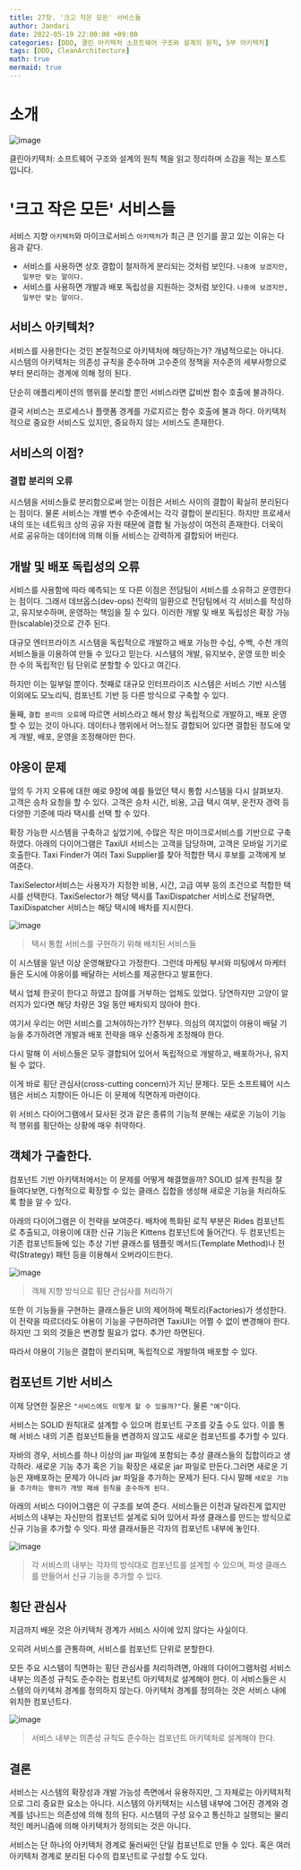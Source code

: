```yaml
---
title: 27장. '크고 작은 모든' 서비스들
author: Jandari
date: 2022-05-19 22:00:00 +09:00
categories: [DDD, 클린 아키텍처 소프트웨어 구조와 설계의 원칙, 5부 아키텍처]
tags: [DDD, CleanArchitecture]
math: true
mermaid: true
---
```


# 소개

![image](/assets/img/post/2022-05-19-PPPCleanArchitecture_ch27/1.jpg)

클린아키텍처: 소프트웨어 구조와 설계의 원칙 책을 읽고 정리하며 소감을 적는 포스트입니다.

# '크고 작은 모든' 서비스들

서비스 지향 `아키텍처`와 마이크로서비스 `아키텍처`가 최근 큰 인기를 끌고 있는 이유는 다음과 같다.

* 서비스를 사용하면 상호 결합이 철저하게 분리되는 것처럼 보인다. `나중에 보겠지만, 일부만 맞는 말이다.`
* 서비스를 사용하면 개발과 배포 독립성을 지원하는 것처럼 보인다. `나중에 보겠지만, 일부만 맞는 말이다.`

## 서비스 아키텍처?

서비스를 사용한다는 것인 본질적으로 아키텍처에 해당하는가? 개념적으로는 아니다. 시스템의 아키텍처는 의존성 규칙을 준수하며 고수준의 정책을 저수준의 세부사항으로부터 분리하는 경계에 의해 정의 된다.

단순히 애플리케이션의 행위를 분리할 뿐인 서비스라면 값비싼 함수 호출에 불과하다.

결국 서비스는 프로세스나 플랫폼 경계를 가로지르는 함수 호출에 불과 하다. 아키텍처적으로 중요한 서비스도 있지만, 중요하지 않는 서비스도 존재한다.

## 서비스의 이점?

### 결합 분리의 오류

시스템을 서비스들로 분리함으로써 얻는 이점은 서비스 사이의 결합이 확실히 분리된다는 점이다. 물론 서비스는 개별 변수 수준에서는 각각 결합이 분리된다. 하지만 프로세서 내의 또는 네트워크 상의 공유 자원 때문에 결합 될 가능성이 여전히 존재한다. 더욱이 서로 공유하는 데이터에 의해 이들 서비스는 강력하게 결합되어 버린다.

## 개발 및 배포 독립성의 오류

서비스를 사용함에 따라 예측되는 또 다른 이점은 전담팀이 서비스를 소유하고 운영한다는 점이다. 그래서 데브옵스(dev-ops) 전략의 일환으로 전담팀에서 각 서비스를 작성하고, 유지보수하며, 운영하는 책임을 질 수 있다. 이러한 개발 및 배포 독립성은 확장 가능한(scalable)것으로 간주 된다.

대규모 엔터프라이즈 시스템을 독립적으로 개발하고 배포 가능한 수십, 수백, 수천 개의 서비스들을 이용하여 만들 수 있다고 믿는다. 시스템의 개발, 유지보수, 운영 또한 비슷한 수의 독립적인 팀 단위로 분할할 수 있다고 여긴다.

하지만 이는 일부일 뿐이다. 첫째로 대규모 인터프라이즈 시스템은 서비스 기반 시스템 이외에도 모노리틱, 컴포넌트 기반 등 다른 방식으로 구축할 수 있다.

둘째, `결합 분리의 오류`에 따르면 서비스라고 해서 항상 독립적으로 개발하고, 배포 운영 할 수 있는 것이 아니다. 데이터나 행위에서 어느정도 결합되어 있다면 결합된 정도에 맞게 개발, 배포, 운영을 조정해야만 한다.

## 야옹이 문제

앞의 두 가지 오류에 대한 예로 9장에 예를 들었던 택시 통합 시스템을 다시 살펴보자. 고객은 승차 요청을 할 수 있다. 고객은 승차 시간, 비용, 고급 택시 여부, 운전자 경력 등 다양한 기준에 따라 택시를 선택 할 수 있다.

확장 가능한 시스템을 구축하고 싶었기에, 수많은 작은 마이크로서비스를 기반으로 구축하였다. 아래의 다이어그램은 TaxiUI 서비스는 고객을 담당하며, 고객은 모바일 기기로 호출한다. Taxi Finder가 여러 Taxi Supplier를 찾아 적합한 택시 후보를 고객에게 보여준다.

TaxiSelector서비스는 사용자가 지정한 비용, 시간, 고급 여부 등의 조건으로 적합한 택시를 선택한다. TaxiSelector가 해당 택시를 TaxiDispatcher 서비스로 전달하면, TaxiDispatcher 서비스는 해당 택시에 배차를 지시한다.

![image](/assets/img/post/2022-05-19-PPPCleanArchitecture_ch27/2.jpg)
> 택시 통합 서비스를 구현하기 위해 배치된 서비스들

이 시스템을 일년 이상 운영해왔다고 가정한다. 그런데 마케팅 부서와 미팅에서 마케터들은 도시에 야옹이를 배달하는 서비스를 제공한다고 발표한다.

택시 업체 한곳이 한다고 하였고 참여를 거부하는 업체도 있었다. 당연하지만 고양이 알러지가 있다면 해당 차량은 3일 동안 배차되지 않아야 한다.

여기서 우리는 어떤 서비스를 고쳐야하는가?? 전부다. 의심의 여지없이 야용이 배달 기능을 추가하려면 개발과 배포 전략을 매우 신중하게 조정해야 한다.

다시 말해 이 서비스들은 모두 결합되어 있어서 독립적으로 개발하고, 배포하거나, 유지될 수 없다.

이게 바로 횡단 관심사(cross-cutting concern)가 지닌 문제다. 모든 소프트웨어 시스템은 서비스 지향이든 아니든 이 문제에 직면하게 마련이다.

위 서비스 다이어그램에서 묘사된 것과 같은 종류의 기능적 분해는 새로운 기능이 기능적 행위를 횡단하는 상황에 매우 취약하다.

## 객체가 구출한다.

컴포넌트 기반 아키텍처에서는 이 문제를 어떻게 해결했을까? SOLID 설계 원칙을 잘 들여다보면, 다형적으로 확장할 수 있는 클래스 집합을 생성해 새로운 기능을 처리하도록 함을 알 수 있다.

아래의 다이어그램은 이 전략을 보여준다. 배차에 특화된 로직 부분은 Rides 컴포넌트로 추출되고, 야용이에 대한 신규 기능은 Kittens 컴포넌트에 들어간다. 두 컴포넌트는 기존 컴포넌트들에 있는 추상 기반 클래스를 템플릿 메서드(Template Method)나 전략(Strategy) 패턴 등을 이용해서 오버라이드한다.

![image](/assets/img/post/2022-05-19-PPPCleanArchitecture_ch27/3.jpg)
> 객체 지향 방식으로 횡단 관심사를 처리하기

또한 이 기능들을 구현하는 클래스들은 UI의 제어하에 팩토리(Factories)가 생성한다. 이 전략을 따르더라도 야용이 기능을 구현하려면 TaxiUI는 어쩔 수 없이 변경해야 한다. 하지만 그 외의 것들은 변경할 필요가 없다. 추가만 하면된다.

따라서 야용이 기능은 결합이 분리되며, 독립적으로 개발하여 배포할 수 있다.

## 컴포넌트 기반 서비스

이제 당연한 질문은 `"서비스에도 이렇게 할 수 있을까?"`다. 물론 `"예"`이다.

서비스는 SOLID 원칙대로 설계할 수 있으며 컴포넌트 구조를 갖출 수도 있다. 이를 통해 서비스 내의 기존 컴포넌트들을 변경하지 않고도 새로운 컴포넌트를 추가할 수 있다.

자바의 경우, 서비스를 하나 이상의 jar 파일에 포함되는 추상 클래스들의 집합이라고 생각하라. 새로운 기능 추가 혹은 기능 확장은 새로운 jar 파일로 만든다.그러면 새로운 기능은 재배포하는 문제가 아니라 jar 파일을 추가하는 문제가 된다. 다시 말해 `새로운 기능을 추가하는 행위가 개방 패쇄 원칙을 준수하게 된다.`

아래의 서비스 다이어그램은  이 구조를 보여 준다. 서비스들은 이전과 달라진게 없지만 서비스의 내부는 자신만의 컴포넌트 설계로 되어 있어서 파생 클래스를 만드는 방식으로 신규 기능을 추가할 수 잇다. 파생 클래서들은 각자의 컴포넌트 내부에 놓인다.

![image](/assets/img/post/2022-05-19-PPPCleanArchitecture_ch27/4.jpg)
> 각 서비스의 내부는 각자의 방식대로 컴포넌트를 설계할 수 있으며, 파생 클래스를 만들어서 신규 기능을 추가할 수 있다.

## 횡단 관심사

지금까지 배운 것은 아키텍처 경계가 서비스 사이에 있지 않다는 사실이다.

오히려 서비스를 관통하며, 서비스를 컴포넌트 단위로 분할한다.

모든 주요 시스템이 직면하는 횡단 관심사를 처리하려면, 아래의 다이어그램처럼 서비스 내부는 의존성 규칙도 준수하는 컴포넌트 아키텍처로 설계해야 한다. 이 서비스들은 시스템의 아키텍처 경계를 정의하지 않는다. 아키텍처 경계를 정의하는 것은 서비스 내에 위치한 컴포넌트다.

![image](/assets/img/post/2022-05-19-PPPCleanArchitecture_ch27/5.jpg)
> 서비스 내부는 의존성 규칙도 준수하는 컴포넌트 아키텍처로 설계해야 한다.

## 결론

서비스는 시스템의 확장성과 개발 가능성 측면에서 유용하지만, 그 자체로는 아키텍처적으로 그리 중요한 요소는 아니다. 시스템의 아키텍처는 시스템 내부에 그어진 경계와 경계를 넘나드는 의존성에 의해 정의 된다. 시스템의 구성 요수고 통신하고 실행되는 물리적인 메커니즘에 의해 아키텍처가 정의되는 것은 아니다.

서비스는 단 하나의 아키텍처 경계로 둘러싸인 단일 컴포넌트로 만들 수 있다. 혹은 여러 아키텍처 경계로 분리된 다수의 컴포넌트로 구성할 수도 있다.

